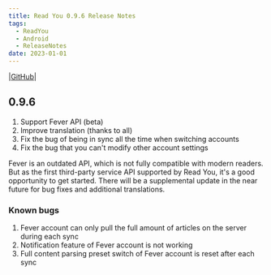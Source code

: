 ```yaml
---
title: Read You 0.9.6 Release Notes
tags:
  - ReadYou
  - Android
  - ReleaseNotes
date: 2023-01-01
---
```


|[GitHub](https://github.com/Ashinch/ReadYou/releases/tag/0.9.6)|

## 0.9.6

1. Support Fever API (beta)
2. Improve translation (thanks to all)
3. Fix the bug of being in sync all the time when switching accounts
4. Fix the bug that you can't modify other account settings

Fever is an outdated API, which is not fully compatible with modern readers.
But as the first third-party service API supported by Read You, it's a good opportunity to get started.
There will be a supplemental update in the near future for bug fixes and additional translations.

### Known bugs

1. Fever account can only pull the full amount of articles on the server during each sync
2. Notification feature of Fever account is not working
3. Full content parsing preset switch of Fever account is reset after each sync
